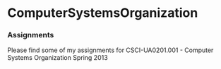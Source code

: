 # ComputerSystemsOrganization
### Assignments

Please find some of my assignments for CSCI-UA0201.001 - Computer Systems Organization Spring 2013
